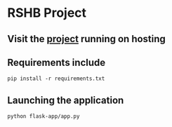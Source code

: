 # RSHB Project
## Visit the [project](https://rshb-project.onrender.com/) running on hosting

## Requirements include
```commandline
pip install -r requirements.txt
```

## Launching the application
```commandline
python flask-app/app.py
```
